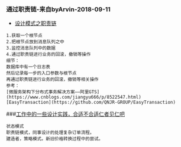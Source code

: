 ### 通过职责链-来自byArvin-2018-09-11
- [设计模式之职责链](http://blog.51cto.com/zero01/2065240)

```
1.获取一个根节点
2.把根节点放到消息队列之中
3.监控消息队列中的数据
4.通过职责链进行业务的回滚，撤销等操作
细节：
数据库中有一个日志表
然后记录每一步的入口参数与根节点
再通过职责链进行业务的回滚，撤销等相关操作
参考：
[微服务架构下分布式事务解决方案——阿里GTS](https://www.cnblogs.com/jiangyu666/p/8522547.html)
[EasyTransaction](https://github.com/QNJR-GROUP/EasyTransaction)
```
###[工作中的一些设计实践，合适不合适仁者见仁吧](https://github.com/jiangmin168168/jim-framework)
```
状态模式
职责链模式，同事设计的处理复杂订单流程。
建造者，策略模式。新旧价格转换过程中的尝试。
```
